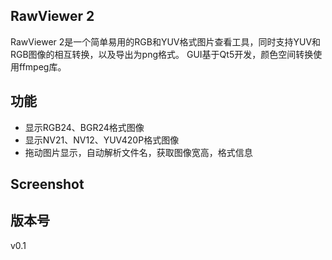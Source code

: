 ## RawViewer 2
RawViewer 2是一个简单易用的RGB和YUV格式图片查看工具，同时支持YUV和RGB图像的相互转换，以及导出为png格式。
GUI基于Qt5开发，颜色空间转换使用ffmpeg库。

## 功能
- 显示RGB24、BGR24格式图像
- 显示NV21、NV12、YUV420P格式图像
- 拖动图片显示，自动解析文件名，获取图像宽高，格式信息

## Screenshot

## 版本号
v0.1
